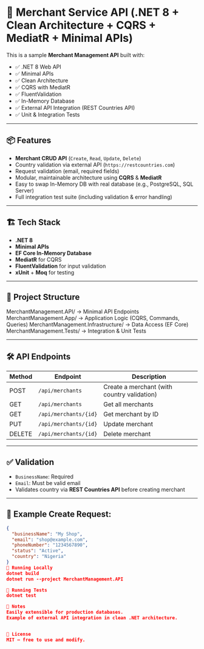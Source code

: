 # 🚀 Merchant Service API (.NET 8 + Clean Architecture + CQRS + MediatR + Minimal APIs)

This is a sample **Merchant Management API** built with:
- ✅ .NET 8 Web API  
- ✅ Minimal APIs  
- ✅ Clean Architecture  
- ✅ CQRS with MediatR  
- ✅ FluentValidation  
- ✅ In-Memory Database  
- ✅ External API Integration (REST Countries API)  
- ✅ Unit & Integration Tests

---

## 📦 Features
- **Merchant CRUD API** (`Create`, `Read`, `Update`, `Delete`)
- Country validation via external API (`https://restcountries.com`)
- Request validation (email, required fields)
- Modular, maintainable architecture using **CQRS** & **MediatR**
- Easy to swap In-Memory DB with real database (e.g., PostgreSQL, SQL Server)
- Full integration test suite (including validation & error handling)

---

## 🏗️ Tech Stack
- **.NET 8**
- **Minimal APIs**  
- **EF Core In-Memory Database**
- **MediatR** for CQRS  
- **FluentValidation** for input validation
- **xUnit** + **Moq** for testing  

---

## 📂 Project Structure
MerchantManagement.API/ → Minimal API Endpoints
MerchantManagement.App/ → Application Logic (CQRS, Commands, Queries)
MerchantManagement.Infrastructure/ → Data Access (EF Core)
MerchantManagement.Tests/ → Integration & Unit Tests

---

## 🛠️ API Endpoints

| Method | Endpoint             | Description             |
|--------|----------------------|-------------------------|
| POST   | `/api/merchants`     | Create a merchant (with country validation) |
| GET    | `/api/merchants`     | Get all merchants        |
| GET    | `/api/merchants/{id}`| Get merchant by ID       |
| PUT    | `/api/merchants/{id}`| Update merchant          |
| DELETE | `/api/merchants/{id}`| Delete merchant          |

---

## ✅ Validation
- `BusinessName`: Required  
- `Email`: Must be valid email  
- Validates country via **REST Countries API** before creating merchant

---

## 📄 Example Create Request:
```json
{
  "businessName": "My Shop",
  "email": "shop@example.com",
  "phoneNumber": "1234567890",
  "status": "Active",
  "country": "Nigeria"
}
🚀 Running Locally
dotnet build
dotnet run --project MerchantManagement.API

🧪 Running Tests
dotnet test

📝 Notes
Easily extensible for production databases.
Example of external API integration in clean .NET architecture.


📃 License
MIT — free to use and modify.
